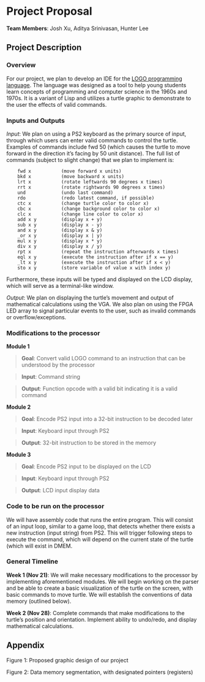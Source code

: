 # Project Proposal

**Team Members**: Josh Xu, Aditya Srinivasan, Hunter Lee


## Project Description

### Overview
For our project, we plan to develop an IDE for the [LOGO programming language](https://en.wikipedia.org/wiki/Logo_(programming_language)). The language was designed as a tool to help young students learn concepts of programming and computer science in the 1960s and 1970s. It is a variant of Lisp and utilizes a turtle graphic to demonstrate to the user the effects of valid commands.

### Inputs and Outputs
_Input_: We plan on using a PS2 keyboard as the primary source of input, through which users can enter valid commands to control the turtle. Examples of commands include fwd 50 (which causes the turtle to move forward in the direction it’s facing by 50 unit distance). The full list of commands (subject to slight change) that we plan to implement is:
```
	fwd x			(move forward x units)
	bkd x			(move backward x units)
	lrt x			(rotate leftwards 90 degrees x times)
	rrt x			(rotate rightwards 90 degrees x times)
	und			    (undo last command)
	rdo			    (redo latest command, if possible)
	ctc x			(change turtle color to color x)
	cbc x			(change background color to color x)
	clc x			(change line color to color x)
	add x y		    (display x + y)
	sub x y		    (display x - y)
	and x y		    (display x & y)
	_or x y		    (display x | y)
	mul x y		    (display x * y)
	div x y		    (display x / y)
	rpt x			(repeat the instruction afterwards x times)
	eql x y		    (execute the instruction after if x == y)
	_lt x y		    (execute the instruction after if x < y)	
	sto x y		    (store variable of value x with index y)
```

Furthermore, these inputs will be typed and displayed on the LCD display, which will serve as a terminal-like window.


_Output_: We plan on displaying the turtle’s movement and output of mathematical calculations using the VGA. We also plan on using the FPGA LED array to signal particular events to the user, such as invalid commands or overflow/exceptions.


### Modifications to the processor

**Module 1**

> __Goal__: Convert valid LOGO command to an instruction that can be understood by the processor

> __Input__: Command string

> __Output__: Function opcode with a valid bit indicating it is a valid command

**Module 2**

> __Goal__: Encode PS2 input into a 32-bit instruction to be decoded later

> __Input__: Keyboard input through PS2

> __Output__: 32-bit instruction to be stored in the memory

**Module 3**

> __Goal__: Encode PS2 input to be displayed on the LCD

> __Input__: Keyboard input through PS2

> __Output__: LCD input display data


### Code to be run on the processor

We will have assembly code that runs the entire program. This will consist of an input loop, similar to a game loop, that detects whether there exists a new instruction (input string) from PS2. This will trigger following steps to execute the command, which will depend on the current state of the turtle (which will exist in DMEM. 


### General Timeline

**Week 1 (Nov 21)**: We will make necessary modifications to the processor by implementing aforementioned modules. We will begin working on the parser and be able to create a basic visualization of the turtle on the screen, with basic commands to move turtle. We will establish the conventions of data memory (outlined below).

**Week 2 (Nov 28)**: Complete commands that make modifications to the turtle’s position and orientation. Implement ability to undo/redo, and display mathematical calculations.


## Appendix



Figure 1: Proposed graphic design of our project



Figure 2: Data memory segmentation, with designated pointers (registers)

